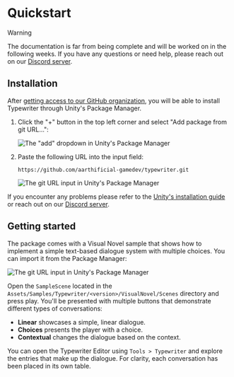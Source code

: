 # Quickstart

> [!WARNING]
>
> The documentation is far from being complete and will be worked on in the
> following weeks. If you have any questions or need help, please reach out on
> our [Discord server].

## Installation

After [getting access to our GitHub organization][instructions], you will be
able to install Typewriter through Unity's Package Manager.

1. Click the "+" button in the top left corner and select "Add package from git
   URL...":

   ![The "add" dropdown in Unity's Package Manager](/images/package-manager-add.png)

2. Paste the following URL into the input field:

   ```text
   https://github.com/aarthificial-gamedev/typewriter.git
   ```

   ![The git URL input in Unity's Package Manager](/images/package-manager-path.png)

If you encounter any problems please refer to the [Unity's installation
guide][installation] or reach out on our [Discord server].

## Getting started

The package comes with a Visual Novel sample that shows how to implement a
simple text-based dialogue system with multiple choices. You can import it from
the Package Manager:

![The git URL input in Unity's Package Manager](/images/package-manager-samples.png)

Open the `SampleScene` located in the
`Assets/Samples/Typewriter/<version>/VisualNovel/Scenes` directory and press
play. You'll be presented with multiple buttons that demonstrate different types
of conversations:

- **Linear** showcases a simple, linear dialogue.
- **Choices** presents the player with a choice.
- **Contextual** changes the dialogue based on the context.

You can open the Typewriter Editor using `Tools > Typewriter` and explore the
entries that make up the dialogue. For clarity, each conversation has been
placed in its own table.

[Discord server]: https://www.patreon.com/posts/patron-only-53003221
[installation]: https://docs.unity3d.com/Manual/upm-ui-giturl.html
[instructions]: https://www.patreon.com/posts/typewriter-early-86967465

